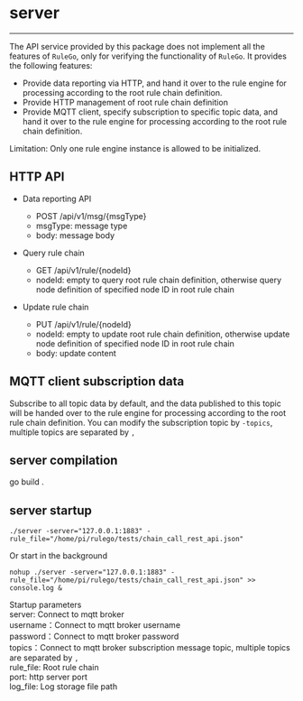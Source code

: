 # server

------
The API service provided by this package does not implement all the features of `RuleGo`, only for verifying the functionality of `RuleGo`.
It provides the following features:
* Provide data reporting via HTTP, and hand it over to the rule engine for processing according to the root rule chain definition.
* Provide HTTP management of root rule chain definition
* Provide MQTT client, specify subscription to specific topic data, and hand it over to the rule engine for processing according to the root rule chain definition.

Limitation: Only one rule engine instance is allowed to be initialized.

## HTTP API

* Data reporting API
  - POST /api/v1/msg/{msgType}
  - msgType: message type
  - body: message body

* Query rule chain
  - GET /api/v1/rule/{nodeId}
  - nodeId: empty to query root rule chain definition, otherwise query node definition of specified node ID in root rule chain

* Update rule chain
  - PUT /api/v1/rule/{nodeId}
  - nodeId: empty to update root rule chain definition, otherwise update node definition of specified node ID in root rule chain
  - body: update content

## MQTT client subscription data

Subscribe to all topic data by default, and the data published to this topic will be handed over to the rule engine for processing according to the root rule chain definition.
You can modify the subscription topic by `-topics`, multiple topics are separated by `,`

## server compilation

go build .

## server startup

```shell
./server -server="127.0.0.1:1883" -rule_file="/home/pi/rulego/tests/chain_call_rest_api.json"
```

Or start in the background
```shell
nohup ./server -server="127.0.0.1:1883" -rule_file="/home/pi/rulego/tests/chain_call_rest_api.json" >> console.log &
```

Startup parameters    
server: Connect to mqtt broker       
username：Connect to mqtt broker username    
password：Connect to mqtt broker password    
topics：Connect to mqtt broker subscription message topic, multiple topics are separated by `,`    
rule_file: Root rule chain    
port: http server port    
log_file: Log storage file path
